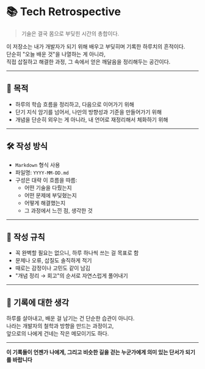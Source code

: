 # 📚 Tech Retrospective

> 기술은 결국 몸으로 부딪힌 시간의 총합이다.

이 저장소는 내가 개발자가 되기 위해 배우고 부딪히며 기록한 하루치의 흔적이다.  
단순히 "오늘 배운 것"을 나열하는 게 아니라,  
직접 삽질하고 해결한 과정, 그 속에서 얻은 깨달음을 정리해두는 공간이다.

---

## 🧭 목적

- 하루의 학습 흐름을 정리하고, 다음으로 이어가기 위해
- 단기 지식 암기를 넘어서, 나만의 방향성과 기준을 만들어가기 위해
- 개념을 단순히 외우는 게 아니라, 내 언어로 재정리해서 체화하기 위해

---

## 🛠 작성 방식

- `Markdown` 형식 사용
- 파일명: `YYYY-MM-DD.md`
- 구성은 대략 이 흐름을 따름:
  - 어떤 기술을 다뤘는지
  - 어떤 문제에 부딪혔는지
  - 어떻게 해결했는지
  - 그 과정에서 느낀 점, 생각한 것

---

## 📌 작성 규칙

- 꼭 완벽할 필요는 없으니, 하루 하나씩 쓰는 걸 목표로 함 
- 문제나 오류, 삽질도 솔직하게 적기 
- 때로는 감정이나 고민도 같이 남김
- "개념 정리 → 회고"의 순서로 자연스럽게 풀어내기

---

## 🪬 기록에 대한 생각

하루를 살아내고, 배운 걸 남기는 건 단순한 습관이 아니다.  
나라는 개발자의 철학과 방향을 만드는 과정이고,  
앞으로의 나에게 건네는 작은 메모이기도 하다.

---

**이 기록들이 언젠가 나에게, 그리고 비슷한 길을 걷는 누군가에게 의미 있는 단서가 되기를 바랍니다**
